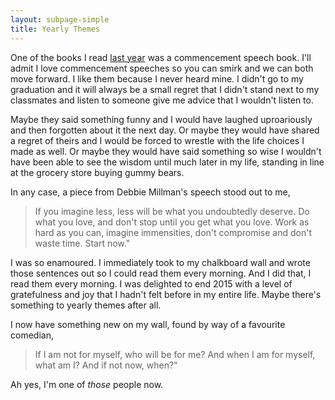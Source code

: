 ```yaml
---
layout: subpage-simple
title: Yearly Themes
---
```

One of the books I read <a href="http://localhost:4000/2016/01/13/46books.html">last year</a> was a commencement speech book. I'll admit I love commencement speeches so you can smirk and we can both move forward. I like them because I never heard mine. I didn't go to my graduation and it will always be a small regret that I didn't stand next to my classmates and listen to someone give me advice that I wouldn't listen to.

Maybe they said something funny and I would have laughed uproariously and then forgotten about it the next day. Or maybe they would have shared a regret of theirs and I would be forced to wrestle with the life choices I made as well. Or maybe they would have said something so wise I wouldn't have been able to see the wisdom until much later in my life, standing in line at the grocery store buying gummy bears.

In any case, a piece from Debbie Millman's speech stood out to me,

<blockquote class="large">
	<p>If you imagine less, less will be what you undoubtedly deserve. Do what you love, and don't stop until you get what you love. Work as hard as you can, imagine immensities, don't compromise and don't waste time. Start now."</p>
</blockquote>

I was so enamoured. I immediately took to my chalkboard wall and wrote those sentences out so I could read them every morning. And I did that, I read them every morning. I was delighted to end 2015 with a level of gratefulness and joy that I hadn't felt before in my entire life. Maybe there's something to yearly themes after all.

I now have something new on my wall, found by way of a favourite comedian,

<blockquote class="large">
	<p>If I am not for myself, who will be for me? And when I am for myself, what am I? And if not now, when?"
	</p>
</blockquote>

Ah yes, I'm one of <em>those</em> people now.
